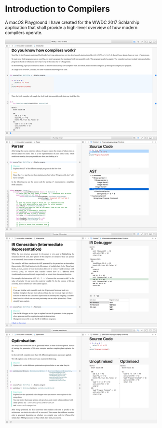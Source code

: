 # Introduction to Compilers

A macOS Playground I have created for the WWDC 2017 Schlarship application that shall provide a high-level overview of how modern compilers operate.

![Introductory page of the playground](Screenshot1.png)
![Parser page in the playground](Screenshot2.png)
![IR Generation page in the playground](Screenshot3.png)
![Optimisation page in the playground](Screenshot4.png)